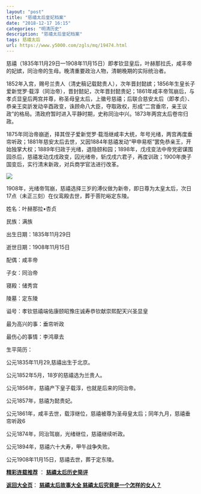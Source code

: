 ```yaml
---
layout: "post"
title: "慈禧太后皇妃档案"
date: "2018-12-17 16:15"
categories: "明清历史"
description: "慈禧太后皇妃档案"
tags: 慈禧太后
url: https://www.y5000.com/zgls/mq/19474.html
---
```






慈禧（1835年11月29日—1908年11月15日）即孝钦显皇后，叶赫那拉氏，咸丰帝的妃嫔，同治帝的生母。晚清重要政治人物，清朝晚期的实际统治者。

1852年入宫，赐号兰贵人（清史稿记载懿贵人），次年晋封懿嫔；1856年生皇长子爱新觉罗·载淳（同治帝），晋封懿妃，次年晋封懿贵妃；1861年咸丰帝驾崩后，与孝贞显皇后两宫并尊，称圣母皇太后，上徽号慈禧；后联合慈安太后（即孝贞）、恭亲王奕訢发动辛酉政变，诛顾命八大臣，夺取政权，形成“二宫垂帘，亲王议政”的格局。清政府暂时进入平静时期，史称同治中兴。1873年两宫太后卷帘归政。

1875年同治帝崩逝，择其侄子爱新觉罗·载湉继咸丰大统，年号光绪，两宫再度垂帘听政；1881年慈安太后去世，又因1884年慈禧发动“甲申易枢”罢免恭亲王，开始独掌大权；1889年归政于光绪，退隐颐和园；1898年，戊戌变法中帝党密谋围园杀后，慈禧发动戊戌政变，囚光绪帝，斩戊戌六君子，再度训政；1900年庚子国变后，实行清末新政，对兵商学官法进行改革。

![](https://img.y5000.com/uploads/allimg/170420/6-1F4201321053E.jpg)

1908年，光绪帝驾崩，慈禧选择三岁的溥仪做为新帝，即日尊为太皇太后，次日17点（未正三刻）在仪鸾殿去世，葬于菩陀峪定东陵。

姓名：叶赫那拉•杏贞

民族：满族

出生日期：1835年11月29日

逝世日期：1908年11月15日

配偶：咸丰帝

子女：同治帝

寝殿：储秀宫

陵墓：定东陵

谥号：孝钦慈禧端佑康颐昭豫庄诚寿恭钦献崇熙配天兴圣显皇

最为高兴的事：垂帘听政

最伤心的事情：李鸿章去

生平简历：

公元1835年11月29,慈禧出生于北京。

公元1852年5月，18岁的慈禧选为兰贵人。

公元1856年，慈禧产下皇子载淳，也就是后来的同治帝。

公元1857年，慈禧为懿贵妃。

公元1861年，咸丰去世，载淳继位，慈禧被尊为圣母皇太后；同年九月，慈禧垂帘听政6

公元1874年，同治驾崩，光绪继位，慈禧继续听政。

公元1894年，慈禧六十大寿，甲午战争失败。

公元1908年11月15日，慈禧去世，葬于定东陵。

**[精彩连载推荐](https://www.y5000.com/zgls/mq/19475.html)** ：
**[慈禧太后历史简评](https://www.y5000.com/zgls/mq/19475.html)**

[**返回大全页**](https://www.y5000.com/zgls/mq/19495.html)： **[慈禧太后故事大全
慈禧太后究竟是一个怎样的女人？](https://www.y5000.com/zgls/mq/19495.html)**
